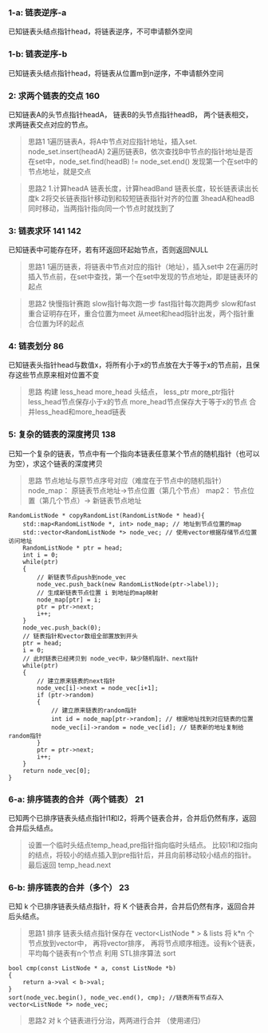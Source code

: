### 1-a: 链表逆序-a
已知链表头结点指针head，将链表逆序，不可申请额外空间

### 1-b: 链表逆序-b 
已知链表头结点指针head，将链表从位置m到n逆序，不申请额外空间 
### 2: 求两个链表的交点 160
已知链表A的头节点指针headA， 链表B的头节点指针headB， 两个链表相交， 求两链表交点对应的节点。
>思路1
1遍历链表A，将A中节点对应指针地址，插入set. node_set.insert(headA)
2遍历链表B，依次查找B中节点的指针地址是否在set中，node_set.find(headB) != node_set.end() 发现第一个在set中的节点地址，就是交点

>思路2
1.计算headA 链表长度，计算headBand 链表长度，较长链表读出长度k 
2将交长链表指针移动到和较短链表指针对齐的位置
3headA和headB同时移动，当两指针指向同一个节点时就找到了

### 3: 链表求环 141 142
已知链表中可能存在环，若有环返回环起始节点，否则返回NULL
> 思路1
1遍历链表，将链表中节点对应的指针（地址），插入set中
2在遍历时插入节点前，在set中查找，第一个在set中发现的节点地址，即是链表环的起点

> 思路2
快慢指针赛跑
slow指针每次跑一步
fast指针每次跑两步
slow和fast重合证明存在环，重合位置为meet
从meet和head指针出发，两个指针重合位置为环的起点

### 4: 链表划分 86
已知链表头指针head与数值x，将所有小于x的节点放在大于等于x的节点前，且保存这些节点原来相对位置不变
> 思路
构建 less_head more_head 头结点， less_ptr more_ptr指针
less_head节点保存小于x的节点
more_head节点保存大于等于x的节点
合并less_head和more_head链表

### 5: 复杂的链表的深度拷贝 138
已知一个复杂的链表，节点中有一个指向本链表任意某个节点的随机指针（也可以为空），求这个链表的深度拷贝
> 思路
节点地址与原节点序号对应（难度在于节点中的随机指针）
node_map： 原链表节点地址->节点位置（第几个节点）
map2： 节点位置（第几个节点）-> 新链表节点地址

~~~
RandomListNode * copyRandomList(RandomListNode * head){
    std::map<RandomListNode *, int> node_map; // 地址到节点位置的map
    std::vector<RandomListNode *> node_vec; // 使用vector根据存储节点位置访问地址
    RandomListNode * ptr = head;
    int i = 0;
    while(ptr)  
    {
        // 新链表节点push到node_vec
        node_vec.push_back(new RandomListNode(ptr->label));
        // 生成新链表节点位置 i 到地址的map映射
        node_map[ptr] = i;      
        ptr = ptr->next;
        i++;
    }
    node_vec.push_back(0);
    // 链表指针和vector数组全部置放到开头
    ptr = head;
    i = 0;
    // 此时链表已经拷贝到 node_vec中，缺少随机指针、next指针
    while(ptr)
    {
        // 建立原来链表的next指针
        node_vec[i]->next = node_vec[i+1];
        if (ptr->random)
        {   
            // 建立原来链表的random指针
            int id = node_map[ptr->random]; // 根据地址找到对应链表的位置
            node_vec[i]->random = node_vec[id]; // 链表新的地址复制给 random指针
        }
        ptr = ptr->next;
        i++;
    }
    return node_vec[0];
}
~~~

### 6-a: 排序链表的合并（两个链表） 21
已知两个已排序链表头结点指针l1和l2，将两个链表合并，合并后仍然有序，返回合并后头结点。
> 设置一个临时头结点temp_head,pre指针指向临时头结点。
 比较l1和l2指向的结点，将较小的结点插入到pre指针后，并且向前移动较小结点的指针。最后返回 temp_head.next

### 6-b: 排序链表的合并（多个） 23
已知 k 个已排序链表头结点指针，将 K 个链表合并，合并后仍然有序，返回合并后头结点。

> 思路1 排序
链表头结点指针保存在 vector<ListNode * > & lists
将 k*n 个节点放到vector中， 再将vector排序， 再将节点顺序相连。设有k个链表，平均每个链表有n个节点
利用 STL排序算法 sort
~~~
bool cmp(const ListNode * a, const ListNode *b)
{
    return a->val < b->val;
}
sort(node_vec.begin(), node_vec.end(), cmp); //链表所有节点存入vector<ListNode *> node_vec;
~~~
> 思路2
对 k 个链表进行分治，两两进行合并 （使用递归）